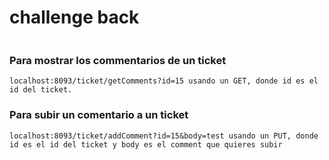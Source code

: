 # challenge back
```

```

### Para mostrar los commentarios de un ticket
```
localhost:8093/ticket/getComments?id=15 usando un GET, donde id es el id del ticket.
```

### Para subir un comentario a un ticket
```
localhost:8093/ticket/addComment?id=15&body=test usando un PUT, donde id es el id del ticket y body es el comment que quieres subir
```


